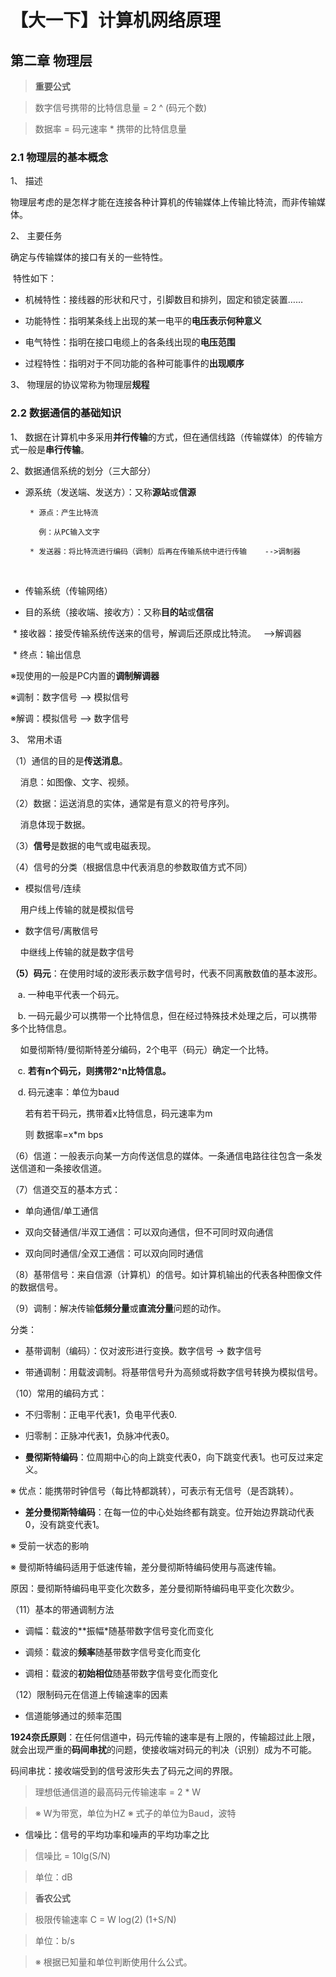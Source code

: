 # 【大一下】计算机网络原理

## 第二章 物理层

> **重要公式**

> 数字信号携带的比特信息量 = 2 ^ (码元个数)

> 数据率 = 码元速率 * 携带的比特信息量

### 2.1 物理层的基本概念

1、 描述

物理层考虑的是怎样才能在连接各种计算机的传输媒体上传输比特流，而非传输媒体。

2、 主要任务

确定与传输媒体的接口有关的一些特性。

  特性如下：

* 机械特性：接线器的形状和尺寸，引脚数目和排列，固定和锁定装置……

* 功能特性：指明某条线上出现的某一电平的**电压表示何种意义**

* 电气特性：指明在接口电缆上的各条线出现的**电压范围**

* 过程特性：指明对于不同功能的各种可能事件的**出现顺序**

3、 物理层的协议常称为物理层**规程**

### 2.2 数据通信的基础知识

1、 数据在计算机中多采用**并行传输**的方式，但在通信线路（传输媒体）的传输方式一般是**串行传输**。

2、数据通信系统的划分（三大部分）

* 源系统（发送端、发送方）：又称**源站**或**信源**

       * 源点：产生比特流

         例：从PC输入文字

       * 发送器：将比特流进行编码（调制）后再在传输系统中进行传输    -->调制器
  
* 传输系统（传输网络）

* 目的系统（接收端、接收方）：又称**目的站**或**信宿**

  * 接收器：接受传输系统传送来的信号，解调后还原成比特流。   -->解调器

  * 终点：输出信息
  
 ※现使用的一般是PC内置的**调制解调器**
 
 ※调制：数字信号 --> 模拟信号
 
 ※解调：模拟信号 --> 数字信号
 
 3、 常用术语
 
（1）通信的目的是**传送消息**。

     消息：如图像、文字、视频。
     
（2）数据：运送消息的实体，通常是有意义的符号序列。

     消息体现于数据。
     
（3）**信号**是数据的电气或电磁表现。
 
（4）信号的分类（根据信息中代表消息的参数取值方式不同）
 
* 模拟信号/连续
 
     用户线上传输的就是模拟信号
 
* 数字信号/离散信号
 
     中继线上传输的就是数字信号
     
**（5）码元**：在使用时域的波形表示数字信号时，代表不同离散数值的基本波形。

    a. 一种电平代表一个码元。

    b. 一码元最少可以携带一个比特信息，但在经过特殊技术处理之后，可以携带多个比特信息。
    
     如曼彻斯特/曼彻斯特差分编码，2个电平（码元）确定一个比特。
    
    c. **若有n个码元，则携带2^n比特信息。**

    d. 码元速率：单位为baud
    
       若有若干码元，携带着x比特信息，码元速率为m
       
       则 数据率=x*m bps
       
（6）信道：一般表示向某一方向传送信息的媒体。一条通信电路往往包含一条发送信道和一条接收信道。

（7）信道交互的基本方式：

* 单向通信/单工通信

* 双向交替通信/半双工通信：可以双向通信，但不可同时双向通信

* 双向同时通信/全双工通信：可以双向同时通信

（8）基带信号：来自信源（计算机）的信号。如计算机输出的代表各种图像文件的数据信号。

（9）调制：解决传输**低频分量**或**直流分量**问题的动作。

分类：

* 基带调制（编码）：仅对波形进行变换。数字信号 -> 数字信号

* 带通调制：用载波调制。将基带信号升为高频或将数字信号转换为模拟信号。

（10）常用的编码方式：

* 不归零制：正电平代表1，负电平代表0.

* 归零制：正脉冲代表1，负脉冲代表0。

* **曼彻斯特编码**：位周期中心的向上跳变代表0，向下跳变代表1。也可反过来定义。

 ※ 优点：能携带时钟信号（每比特都跳转），可表示有无信号（是否跳转）。
 
* **差分曼彻斯特编码**：在每一位的中心处始终都有跳变。位开始边界跳动代表0，没有跳变代表1。

 ※ 受前一状态的影响
 
※ 曼彻斯特编码适用于低速传输，差分曼彻斯特编码使用与高速传输。

原因：曼彻斯特编码电平变化次数多，差分曼彻斯特编码电平变化次数少。

（11）基本的带通调制方法

* 调幅：载波的**振幅*随基带数字信号变化而变化

* 调频：载波的**频率**随基带数字信号变化而变化

* 调相：载波的**初始相位**随基带数字信号变化而变化

（12）限制码元在信道上传输速率的因素

* 信道能够通过的频率范围

**1924奈氏原则**：在任何信道中，码元传输的速率是有上限的，传输超过此上限，就会出现严重的**码间串扰**的问题，使接收端对码元的判决（识别）成为不可能。

码间串扰：接收端受到的信号波形失去了码元之间的界限。

> 理想低通信道的最高码元传输速率 = 2 * W

> ※ W为带宽，单位为HZ
> ※ 式子的单位为Baud，波特

* 信噪比：信号的平均功率和噪声的平均功率之比

> 信噪比 = 10lg(S/N)

> 单位：dB 

> **香农公式**

> 极限传输速率 C = W log(2) (1+S/N)

> 单位：b/s

> ※ 根据已知量和单位判断使用什么公式。
